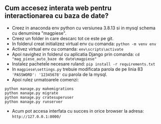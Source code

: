 
## Cum accesez interata web pentru interactionarea cu baza de date?
- Creez in anaconda env python cu versiunea 3.8.13 si in mysql schema cu denumirea "magpiese".</br>
- Creez un folder in care descarc tot ce este pe git. </br>
- In folderul creat initializez virtual env cu comanda:  ```python -m venv env``` </br>
- Activez virtual env cu comanda: ```env\scripts\activate``` </br>
- Apoi navighez in folderul cu aplicatia Django prin comanda: ```cd "mag_piese_auto_baze de date\magpiese"``` </br>
- Instalez pachetele necesare ruland: ```pip install -r requirements.txt``` </br>
- In ```magpiese\settings.py``` trebuie modificata parola de pe linia 83 ```'PASSWORD': '12345678'``` cu parola de la mysql. </br>
- Apoi rulez urmatoarele comenzi:
```
python manage.py makemigrations
python manage.py migrate
python manage.py cratesuperuser
python manage.py runserver
```
- Acum pot accesa interfata cu succes in orice browser la adresa:  ```http://127.0.0.1:8000/```

